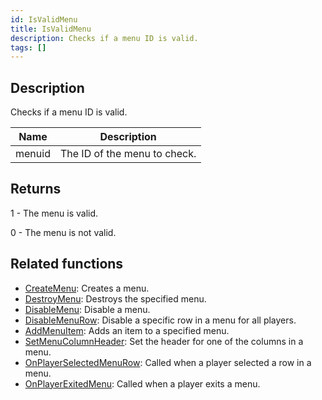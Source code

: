 ```yaml
---
id: IsValidMenu
title: IsValidMenu
description: Checks if a menu ID is valid.
tags: []
---
```


## Description

Checks if a menu ID is valid.

| Name   | Description                  |
| ------ | ---------------------------- |
| menuid | The ID of the menu to check. |

## Returns

1 - The menu is valid.

0 - The menu is not valid.

## Related functions

- [CreateMenu](../../scripting/functions/CreateMenu.md): Creates a menu.
- [DestroyMenu](../../scripting/functions/DestroyMenu.md): Destroys the specified menu.
- [DisableMenu](../../scripting/functions/DisableMenu.md): Disable a menu.
- [DisableMenuRow](../../scripting/functions/DisableMenuRow.md): Disable a specific row in a menu for all players.
- [AddMenuItem](../../scripting/functions/AddMenuItem.md): Adds an item to a specified menu.
- [SetMenuColumnHeader](../../scripting/functions/SetMenuColumnHeader.md): Set the header for one of the columns in a menu.
- [OnPlayerSelectedMenuRow](../../scripting/callbacks/OnPlayerSelectedMenuRow.md): Called when a player selected a row in a menu.
- [OnPlayerExitedMenu](../../scripting/callbacks/OnPlayerExitedMenu.md): Called when a player exits a menu.
